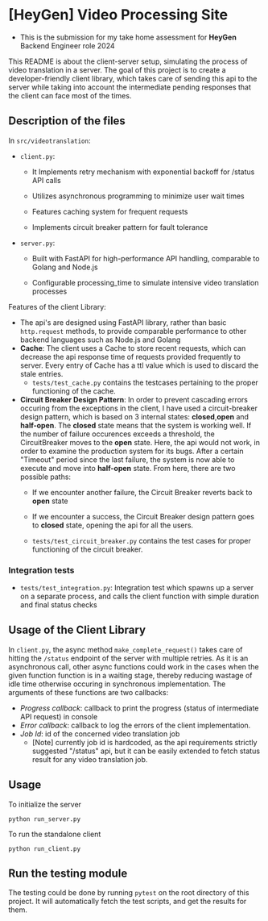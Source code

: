# [HeyGen] Video Processing Site

- This is the submission for my take home assessment for **HeyGen** Backend Engineer role 2024

This README is about the client-server setup, simulating the process of video translation in a server. The goal of this project is to create a developer-friendly client library, which takes care of sending this api to the server while taking into account the intermediate pending responses that the client can face most of the times.

## Description of the files
In `src/videotranslation`:

- `client.py`: 
    - It Implements retry mechanism with exponential backoff for /status API calls

    - Utilizes asynchronous programming to minimize user wait times

    - Features caching system for frequent requests

    - Implements circuit breaker pattern for fault tolerance
- `server.py`: 

    - Built with FastAPI for high-performance API handling, comparable to Golang and Node.js

    - Configurable processing_time to simulate intensive video translation processes


Features of the client Library:
- The api's are designed using FastAPI library, rather than basic `http.request` methods, to provide comparable performance to other backend languages such as Node.js and Golang
- **Cache**:
The client uses a Cache to store recent requests, which can decrease the api response time of requests provided frequently to server. Every entry of Cache has a ttl value which is used to discard the stale entries.
    - `tests/test_cache.py` contains the testcases pertaining to the proper functioning of the cache.
- **Circuit Breaker Design Pattern**:
In order to prevent cascading errors occuring from the exceptions in the client, I have used a circuit-breaker design pattern, which is based on 3 internal states: **closed**,**open** and **half-open**. The **closed** state means that the system is working well. If the number of failure occurences exceeds a threshold, the CircuitBreaker moves to the **open** state. Here, the api would not work, in order to examine the production system for its bugs. After a certain "Timeout" period since the last failure, the system is now able to execute and move into **half-open** state. From here, there are two possible paths:
    - If we encounter another failure, the Circuit Breaker reverts back to **open** state
    - If we encounter a success, the Circuit Breaker design pattern goes to **closed** state, opening the api for all the users.

    - `tests/test_circuit_breaker.py` contains the test cases for proper functioning of the circuit breaker.

### Integration tests
- `tests/test_integration.py`: Integration test which spawns up a server on a separate process, and calls the client function with simple duration and final status checks

## Usage of the Client Library
In `client.py`, the async method `make_complete_request()` takes care of hitting the `/status` endpoint of the server with multiple retries. As it is an asynchronous call, other async functions could work in the cases when the given function function is in a waiting stage, thereby reducing wastage of idle time otherwise occuring in synchronous implementation. The arguments of these functions are two callbacks:
- *Progress callback*: callback to print the progress (status of intermediate API request) in console
- *Error callback*: callback to log the errors of the client implementation.
- *Job Id*: id of the concerned video translation job
    - [Note] currently job id is hardcoded, as the api requirements strictly suggested "/status" api, but it can be easily extended to fetch status result for any video translation job.


## Usage
To initialize the server
```
python run_server.py
```

To run the standalone client
```
python run_client.py
```


## Run the testing module
The testing could be done by running `pytest` on the root directory of this project. It will automatically fetch the test scripts, and get the results for them.